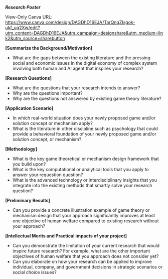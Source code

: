 ***Research Poster***

View-Only Canva URL: https://www.canva.com/design/DAGDhD16EJA/TarQnqZIsgok-ukf_uq2Xw/edit?utm_content=DAGDhD16EJA&utm_campaign=designshare&utm_medium=link2&utm_source=sharebutton

**[Summarize the Background/Motivation]**
- What are the gaps between the existing literature and the pressing social and economic issues in the digital economy of complex system involving both human and AI agent that inspires your research?

**[Research Questions]**
- What are the questions that your research intends to answer?
- Why are the questions important?
- Why are the questions not answered by existing game theory literature?

**[Application Scenario]**
- In which real-world situation does your newly proposed game and/or solution concept or mechanism apply?
- What is the literature in other discipline such as psychology that could provide a behavioral foundation of your newly proposed game and/or solution concept, or mechanism? 

**[Methodology]**
- What is the key game theoretical or mechanism design framework that you build upon?
- What is the key computational or analytical tools that you apply to answer your requestion question?
- What is the advanced technology or interdisciplinary insights that you integrate into the existing methods that smartly solve your research question? 

**[Preliminary Results]**
- Can you provide a concrete illustration example of game theory or mechanism design that your approach significantly improves at least one objective of human welfare compared to existing research without your approach? 

**[Intellectual Merits and Practical impacts of your project]**
- Can you demonstrate the limitation of your current research that would inspire future research? For example, what are the other important objectives of human welfare that you approach does not consider yet? 
- Can you elaborate on how your research can be applied to improve individual, company, and government decisions in strategic scenarios or social choice issues? 

